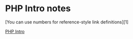 # PHP Intro notes


 [You can use numbers for reference-style link definitions][1]
 
 [PHP Intro](https://github.com/stefan22/phpIntro/blob/master/phpintro.md)
